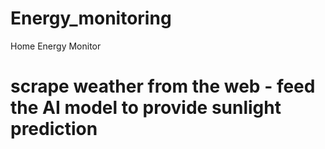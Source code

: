 
# Energy_monitoring
Home Energy Monitor

# scrape weather from the web  - feed the AI model to provide sunlight prediction
